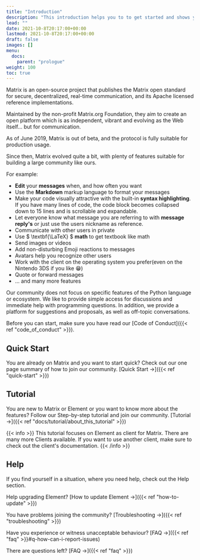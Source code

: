 ```yaml
---
title: "Introduction"
description: "This introduction helps you to to get started and shows you how to join our community."
lead: ""
date: 2021-10-8T20:17:00+00:00
lastmod: 2021-10-8T20:17:00+00:00
draft: false
images: []
menu:
  docs:
    parent: "prologue"
weight: 100
toc: true
---
```




Matrix is an open-source project that publishes the Matrix open standard for 
secure, decentralized, real-time communication, and its Apache licensed
reference implementations.

Maintained by the non-profit Matrix.org Foundation, they aim to create an open
platform which is as independent, vibrant and evolving as the Web itself... 
but for communication.

As of June 2019, Matrix is out of beta, and the protocol is fully suitable 
for production usage.

Since then, Matrix evolved quite a bit, with plenty of features suitable for
building a large community like ours.

For example:

- **Edit** your **messages** when, and how often you want
- Use the **Markdown** markup language to format your messages
- Make your code visually attractive with the built-in **syntax highlighting**.
  If you have many lines of code, the code block becomes collapsed down to 15 
  lines and is scrollable and expandable.
- Let everyone know what message you are referring to with 
  **message reply's** or just use the users nickname as reference.
- Communicate with other users in private
- Use $ \\textbf{\\LaTeX} $ **math** to get textbook like math
- Send images or videos
- Add non-disturbing Emoji reactions to messages
- Avatars help you recognize other users
- Work with the client on the operating system you prefer(even on the Nintendo 3DS if you like 😁)
- Quote or forward messages
- ... and many more features

Our community does not focus on specific features of the Python language or 
ecosystem. We like to provide simple access for discussions and immediate 
help with programming questions. In addition, we provide a platform for 
suggestions and proposals, as well as off-topic conversations.

Before you can start, make sure you have read our 
[Code of Conduct]({{< ref "code_of_conduct" >}}).

## Quick Start

You are already on Matrix and you want to start quick? Check out our one page
summary of how to join our community. [Quick Start →]({{< ref "quick-start" >}})

## Tutorial

You are new to Matrix or Element or you want to know more about the
features? Follow our Step-by-step tutorial and join our community.
[Tutorial →]({{< ref "docs/tutorial/about_this_tutorial" >}})

{{< info >}}
This tutorial focuses on Element as client for Matrix. There are many more 
Clients available. If you want to use another client, make sure to check out 
the client's documentation.
{{< /info >}}
## Help

If you find yourself in a situation, where you need help, check out the Help
section.

Help upgrading Element? [How to update Element →]({{< ref "how-to-update" >}})

You have problems joining the community? [Troubleshooting →]({{< ref "troubleshooting" >}})

Have you experience or witness unacceptable behaviour? [FAQ →]({{< ref "faq" >}}#q-how-can-i-report-issues)

There are questions left? [FAQ →]({{< ref "faq" >}})
